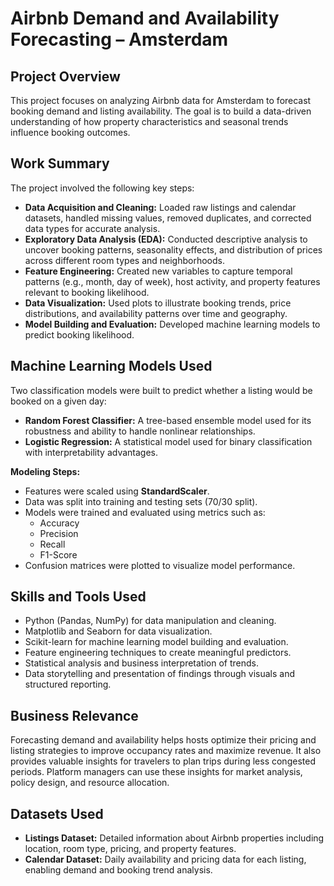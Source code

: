 # Airbnb Demand and Availability Forecasting – Amsterdam

## Project Overview

This project focuses on analyzing Airbnb data for Amsterdam to forecast booking demand and listing availability. The goal is to build a data-driven understanding of how property characteristics and seasonal trends influence booking outcomes.

## Work Summary

The project involved the following key steps:
- **Data Acquisition and Cleaning:** Loaded raw listings and calendar datasets, handled missing values, removed duplicates, and corrected data types for accurate analysis.
- **Exploratory Data Analysis (EDA):** Conducted descriptive analysis to uncover booking patterns, seasonality effects, and distribution of prices across different room types and neighborhoods.
- **Feature Engineering:** Created new variables to capture temporal patterns (e.g., month, day of week), host activity, and property features relevant to booking likelihood.
- **Data Visualization:** Used plots to illustrate booking trends, price distributions, and availability patterns over time and geography.
- **Model Building and Evaluation:** Developed machine learning models to predict booking likelihood.

## Machine Learning Models Used

Two classification models were built to predict whether a listing would be booked on a given day:
- **Random Forest Classifier:** A tree-based ensemble model used for its robustness and ability to handle nonlinear relationships.
- **Logistic Regression:** A statistical model used for binary classification with interpretability advantages.

**Modeling Steps:**
- Features were scaled using **StandardScaler**.
- Data was split into training and testing sets (70/30 split).
- Models were trained and evaluated using metrics such as:
  - Accuracy
  - Precision
  - Recall
  - F1-Score
- Confusion matrices were plotted to visualize model performance.

## Skills and Tools Used

- Python (Pandas, NumPy) for data manipulation and cleaning.
- Matplotlib and Seaborn for data visualization.
- Scikit-learn for machine learning model building and evaluation.
- Feature engineering techniques to create meaningful predictors.
- Statistical analysis and business interpretation of trends.
- Data storytelling and presentation of findings through visuals and structured reporting.

## Business Relevance

Forecasting demand and availability helps hosts optimize their pricing and listing strategies to improve occupancy rates and maximize revenue. It also provides valuable insights for travelers to plan trips during less congested periods. Platform managers can use these insights for market analysis, policy design, and resource allocation.

## Datasets Used

- **Listings Dataset:** Detailed information about Airbnb properties including location, room type, pricing, and property features.
- **Calendar Dataset:** Daily availability and pricing data for each listing, enabling demand and booking trend analysis.
